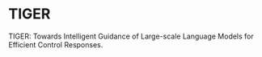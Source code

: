 # TIGER
TIGER: Towards Intelligent Guidance of Large-scale Language Models for Efficient Control Responses.
